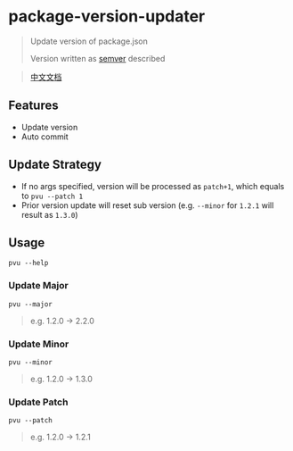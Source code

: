 # package-version-updater

> Update version of package.json
>
> Version written as [semver](https://semver.org/) described

> [中文文档](./README.zh_CN.md)

## Features

* Update version
* Auto commit

## Update Strategy

* If no args specified, version will be processed as `patch+1`, which equals to `pvu --patch 1`
* Prior version update will reset sub version (e.g. `--minor` for `1.2.1` will result as `1.3.0`)

## Usage

``` shell
pvu --help
```

### Update Major

```
pvu --major
```

> e.g. 1.2.0 -> 2.2.0

### Update Minor

```
pvu --minor
```

> e.g. 1.2.0 -> 1.3.0

### Update Patch

```
pvu --patch
```

> e.g. 1.2.0 -> 1.2.1
